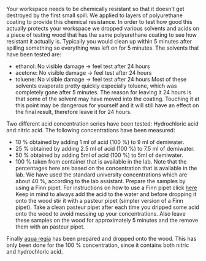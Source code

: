 Your workspace needs to be chemically resistant so that it doesn't get destroyed by the first small spill. We applied to layers of polyurethane coating to provide this chemical resistance. In order to test how good this actually protects your workspace we dropped various solvents and acids on a piece of testing wood that has the same polyurethane coating to see how resistant it actually is. Typically you would clean up within 5 minutes after spilling something so everything was left on for 5 minutes. The solvents that have been tested are:
- ethanol: No visible damage -> feel test after 24 hours
- acetone: No visible damage -> feel test after 24 hours
- toluene: No visible damage -> feel test after 24 hours
Most of these solvents evaporate pretty quickly especially toluene, which was completely gone after 5 minutes. The reason for leaving it 24 hours is that some of the solvent may have moved into the coating. Touching it at this point may be dangerous for yourself and it will still have an effect on the final result, therefore leave it for 24 hours. 

Two different acid concentration series have been tested: Hydrochloric acid and nitric acid. 
The following concentrations have been measured:
- 10 % obtained by adding 1 ml of acid (100 %) to 9 ml of demiwater.
- 25 % obtained by adding 2.5 ml of acid (100 %) to 7.5 ml of demiwater.
- 50 % obtained by adding 5ml of acid (100 %) to 5ml of demiwater.
- 100 % taken from container that is available in the lab.
Note that the percentages here are based on the concentration that is available in the lab. We have used the standard university concentrations which are about 40 %, according to the lab assistant.
Prepare the samples by using a Finn pipet. For instructions on how to use a Finn pipet click [here](https://git.science.uu.nl/j.i.buckmann/experiment-design-2020/-/blob/master/projects/SamplePreparationModule_by_Roos_and_Jesse/peer_instructions/intructions.md) Keep in mind to always add the acid to the water and before dropping it onto the wood stir it with a pasteur pipet (simpler version of a Finn pipet). Take a clean pasteur pipet after each time you dripped some acid onto the wood to avoid messing up your concentrations.
Also leave these samples on the wood for approximately 5 minutes and the remove them with an pasteur pipet.

Finally [aqua regia](https://git.science.uu.nl/j.i.buckmann/experiment-design-2020/-/blob/master/projects/SamplePreparationModule_by_Roos_and_Jesse/peer_instructions/intructions.md) has been prepared and dropped onto the wood. This has only been done for the 100 % concentration, since it contains both nitric and hydrochloric acid.
